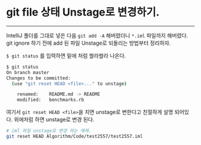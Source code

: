 # git file 상태 Unstage로 변경하기.
---

IntelliJ 폴더를 그대로 넣은 다음 `git add -A` 해버렸더니 `*.iml` 파일까지 해버렸다.
git ignore 하기 전에 add 된 파일 Unstage로 되돌리는 방법부터 정리하자.


`$ git status` 를 입력하면 밑에 처럼 쏼라쏼라 나온다.
``` bash
$ git status
On branch master
Changes to be committed:
  (use "git reset HEAD <file>..." to unstage)

    renamed:    README.md -> README
    modified:   benchmarks.rb
```
여기서 `git reset HEAD <file>`을 치면 unstage로 변한다고 친절하게 설명 되어있다.
위에처럼 하면 unstage로 변경 된다.
``` bash
# iml 파일 unstage로 변경 하는 예제.
git reset HEAD Algorithm/Code/test2557/test2557.iml
```
